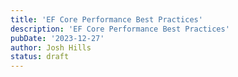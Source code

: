 ```yaml
---
title: 'EF Core Performance Best Practices'
description: 'EF Core Performance Best Practices'
pubDate: '2023-12-27'
author: Josh Hills
status: draft
---
```

